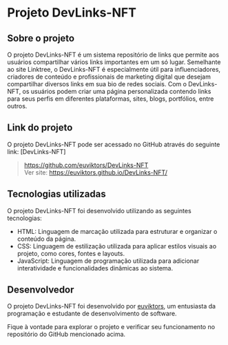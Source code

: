 # Projeto DevLinks-NFT

## Sobre o projeto
O projeto DevLinks-NFT é um sistema repositório de links que permite aos usuários compartilhar vários links importantes em um só lugar. Semelhante ao site Linktree, o DevLinks-NFT é especialmente útil para influenciadores, criadores de conteúdo e profissionais de marketing digital que desejam compartilhar diversos links em sua bio de redes sociais. Com o DevLinks-NFT, os usuários podem criar uma página personalizada contendo links para seus perfis em diferentes plataformas, sites, blogs, portfólios, entre outros.

## Link do projeto
O projeto DevLinks-NFT pode ser acessado no GitHub através do seguinte link: [DevLinks-NFT]
> https://github.com/euviktors/DevLinks-NFT <br>
> Ver site: https://euviktors.github.io/DevLinks-NFT/

## Tecnologias utilizadas
O projeto DevLinks-NFT foi desenvolvido utilizando as seguintes tecnologias:

- HTML: Linguagem de marcação utilizada para estruturar e organizar o conteúdo da página.
- CSS: Linguagem de estilização utilizada para aplicar estilos visuais ao projeto, como cores, fontes e layouts.
- JavaScript: Linguagem de programação utilizada para adicionar interatividade e funcionalidades dinâmicas ao sistema.

## Desenvolvedor
O projeto DevLinks-NFT foi desenvolvido por [euviktors](https://github.com/euviktors), um entusiasta da programação e estudante de desenvolvimento de software.

Fique à vontade para explorar o projeto e verificar seu funcionamento no repositório do GitHub mencionado acima.

